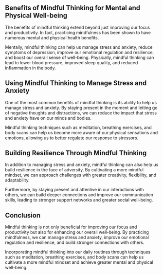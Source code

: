 
Benefits of Mindful Thinking for Mental and Physical Well-being
---------------------------------------------------------------

The benefits of mindful thinking extend beyond just improving our focus and productivity. In fact, practicing mindfulness has been shown to have numerous mental and physical health benefits.

Mentally, mindful thinking can help us manage stress and anxiety, reduce symptoms of depression, improve our emotional regulation and resilience, and boost our overall sense of well-being. Physically, mindful thinking can lead to lower blood pressure, improved sleep quality, and reduced inflammation in the body.

Using Mindful Thinking to Manage Stress and Anxiety
---------------------------------------------------

One of the most common benefits of mindful thinking is its ability to help us manage stress and anxiety. By staying present in the moment and letting go of negative thoughts and distractions, we can reduce the impact that stress and anxiety have on our minds and bodies.

Mindful thinking techniques such as meditation, breathing exercises, and body scans can help us become more aware of our physical sensations and emotions, allowing us to better regulate our response to stressors.

Building Resilience Through Mindful Thinking
--------------------------------------------

In addition to managing stress and anxiety, mindful thinking can also help us build resilience in the face of adversity. By cultivating a more mindful mindset, we can approach challenges with greater creativity, flexibility, and adaptability.

Furthermore, by staying present and attentive in our interactions with others, we can build deeper connections and improve our communication skills, leading to stronger support networks and greater social well-being.

Conclusion
----------

Mindful thinking is not only beneficial for improving our focus and productivity but also for enhancing our overall well-being. By practicing mindfulness, we can manage stress and anxiety, improve our emotional regulation and resilience, and build stronger connections with others.

Incorporating mindful thinking into our daily routines through techniques such as meditation, breathing exercises, and body scans can help us cultivate a more mindful mindset and achieve greater mental and physical well-being.
